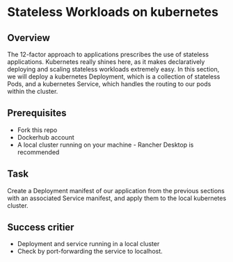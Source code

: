 # Stateless Workloads on kubernetes

## Overview
The 12-factor approach to applications prescribes the use of stateless applications. Kubernetes really shines here, as it makes declaratively deploying and scaling stateless workloads extremely easy. In this section, we will deploy a kubernetes Deployment, which is a collection of stateless Pods, and a kubernetes Service, which handles the routing to our pods within the cluster.

## Prerequisites
* Fork this repo
* Dockerhub account
* A local cluster running on your machine - Rancher Desktop is recommended

## Task
Create a Deployment manifest of our application from the previous sections with an associated Service manifest, and apply them to the local kubernetes cluster.

## Success critier
* Deployment and service running in a local cluster
* Check by port-forwarding the service to localhost.
